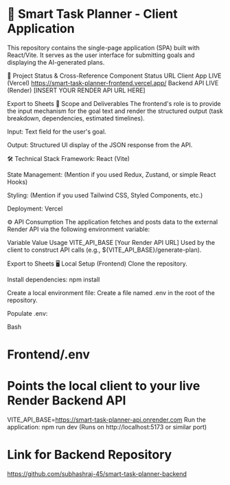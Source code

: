 
# 🧠 Smart Task Planner - Client Application
This repository contains the single-page application (SPA) built with React/Vite. It serves as the user interface for submitting goals and displaying the AI-generated plans.

🔗 Project Status & Cross-Reference
Component	Status	URL
Client App	LIVE (Vercel)	https://smart-task-planner-frontend.vercel.app/
Backend API	LIVE (Render)	[INSERT YOUR RENDER API URL HERE]

Export to Sheets
🚀 Scope and Deliverables
The frontend's role is to provide the input mechanism for the goal text and render the structured output (task breakdown, dependencies, estimated timelines).


Input: Text field for the user's goal.

Output: Structured UI display of the JSON response from the API.

🛠️ Technical Stack
Framework: React (Vite)

State Management: (Mention if you used Redux, Zustand, or simple React Hooks)

Styling: (Mention if you used Tailwind CSS, Styled Components, etc.)

Deployment: Vercel

⚙️ API Consumption
The application fetches and posts data to the external Render API via the following environment variable:

Variable	Value	Usage
VITE_API_BASE	[Your Render API URL]	Used by the client to construct API calls (e.g., ${VITE_API_BASE}/generate-plan).

Export to Sheets
🖥️ Local Setup (Frontend)
Clone the repository.

Install dependencies: npm install

Create a local environment file: Create a file named .env in the root of the repository.

Populate .env:

Bash

# Frontend/.env
# Points the local client to your live Render Backend API
VITE_API_BASE=https://smart-task-planner-api.onrender.com 
Run the application: npm run dev (Runs on http://localhost:5173 or similar port)

# Link for Backend Repository
https://github.com/subhashraj-45/smart-task-planner-backend
